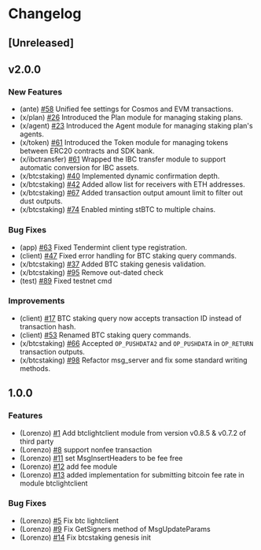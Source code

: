 # Changelog

## [Unreleased]

## v2.0.0

### New Features

- (ante) [\#58](https://github.com/Lorenzo-Protocol/lorenzo/pull/58) Unified fee settings for Cosmos and EVM transactions.
- (x/plan) [\#26](https://github.com/Lorenzo-Protocol/lorenzo/pull/26) Introduced the Plan module for managing staking plans.
- (x/agent) [\#23](https://github.com/Lorenzo-Protocol/lorenzo/pull/23) Introduced the Agent module for managing staking plan's agents.
- (x/token) [\#61](https://github.com/Lorenzo-Protocol/lorenzo/pull/61) Introduced the Token module for managing tokens between ERC20 contracts and SDK bank.
- (x/ibctransfer) [\#61](https://github.com/Lorenzo-Protocol/lorenzo/pull/61) Wrapped the IBC transfer module to support automatic conversion for IBC assets.
- (x/btcstaking) [\#40](https://github.com/Lorenzo-Protocol/lorenzo/pull/40) Implemented dynamic confirmation depth.
- (x/btcstaking) [\#42](https://github.com/Lorenzo-Protocol/lorenzo/pull/42) Added allow list for receivers with ETH addresses.
- (x/btcstaking) [\#67](https://github.com/Lorenzo-Protocol/lorenzo/pull/67) Added transaction output amount limit to filter out dust outputs.
- (x/btcstaking) [\#74](https://github.com/Lorenzo-Protocol/lorenzo/pull/74) Enabled minting stBTC to multiple chains.

### Bug Fixes

- (app) [\#63](https://github.com/Lorenzo-Protocol/lorenzo/pull/63) Fixed Tendermint client type registration.
- (client) [\#47](https://github.com/Lorenzo-Protocol/lorenzo/pull/47) Fixed error handling for BTC staking query commands.
- (x/btcstaking) [\#37](https://github.com/Lorenzo-Protocol/lorenzo/pull/37) Added BTC staking genesis validation.
- (x/btcstaking) [\#95](https://github.com/Lorenzo-Protocol/lorenzo/pull/95) Remove out-dated check
- (test) [\#89](https://github.com/Lorenzo-Protocol/lorenzo/pull/89) Fixed testnet cmd

### Improvements

- (client) [\#17](https://github.com/Lorenzo-Protocol/lorenzo/pull/17) BTC staking query now accepts transaction ID instead of transaction hash.
- (client) [\#53](https://github.com/Lorenzo-Protocol/lorenzo/pull/53) Renamed BTC staking query commands.
- (x/btcstaking) [\#66](https://github.com/Lorenzo-Protocol/lorenzo/pull/66) Accepted `OP_PUSHDATA2` and `OP_PUSHDATA` in `OP_RETURN` transaction outputs.
- (x/btcstaking) [\#98](https://github.com/Lorenzo-Protocol/lorenzo/pull/98) Refactor msg_server and fix some standard writing methods.


## 1.0.0

### Features

* (Lorenzo) [\#1](https://github.com/Lorenzo-Protocol/lorenzo/pull/1) Add btclightclient module from version v0.8.5 & v0.7.2 of third party
* (Lorenzo) [\#8](https://github.com/Lorenzo-Protocol/lorenzo/pull/8) support nonfee transaction
* (Lorenzo) [\#11](https://github.com/Lorenzo-Protocol/lorenzo/pull/11) set MsgInsertHeaders to be fee free
* (Lorenzo) [\#12](https://github.com/Lorenzo-Protocol/lorenzo/pull/12) add fee module
* (Lorenzo) [\#13](https://github.com/Lorenzo-Protocol/lorenzo/pull/13) added implementation for submitting bitcoin fee rate in module btclightclient

### Bug Fixes

* (Lorenzo) [\#5](https://github.com/Lorenzo-Protocol/lorenzo/pull/5) Fix btc lightclient
* (Lorenzo) [\#9](https://github.com/Lorenzo-Protocol/lorenzo/pull/9) Fix GetSigners method of MsgUpdateParams
* (Lorenzo) [\#14](https://github.com/Lorenzo-Protocol/lorenzo/pull/14) Fix btcstaking genesis init